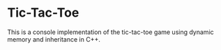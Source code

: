 # Tic-Tac-Toe
This is a console implementation of the tic-tac-toe game using dynamic memory and inheritance in C++.
